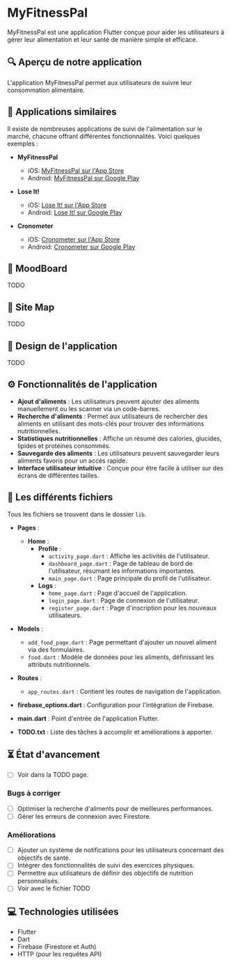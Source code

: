 # MyFitnessPal

MyFitnessPal est une application Flutter conçue pour aider les utilisateurs à gérer leur alimentation et leur santé de manière simple et efficace.

## 🔍 Aperçu de notre application

L'application MyFitnessPal permet aux utilisateurs de suivre leur consommation alimentaire.

## 📲 Applications similaires

Il existe de nombreuses applications de suivi de l'alimentation sur le marché, chacune offrant différentes fonctionnalités. Voici quelques exemples :

- **MyFitnessPal**
    - iOS: [MyFitnessPal sur l'App Store](https://apps.apple.com/us/app/myfitnesspal/id568832228)
    - Android: [MyFitnessPal sur Google Play](https://play.google.com/store/apps/details?id=com.myfitnesspal.android)

- **Lose It!**
    - iOS: [Lose It! sur l'App Store](https://apps.apple.com/us/app/lose-it/id297368587)
    - Android: [Lose It! sur Google Play](https://play.google.com/store/apps/details?id=com.loseit)

- **Cronometer**
    - iOS: [Cronometer sur l'App Store](https://apps.apple.com/us/app/cronometer/id1049223637)
    - Android: [Cronometer sur Google Play](https://play.google.com/store/apps/details?id=com.cronometer.android)

## 🤔 MoodBoard

TODO

## 📍 Site Map

TODO

## 👀 Design de l'application

TODO

## ⚙️ Fonctionnalités de l'application

- **Ajout d'aliments** : Les utilisateurs peuvent ajouter des aliments manuellement ou les scanner via un code-barres.
- **Recherche d'aliments** : Permet aux utilisateurs de rechercher des aliments en utilisant des mots-clés pour trouver des informations nutritionnelles.
- **Statistiques nutritionnelles** : Affiche un résumé des calories, glucides, lipides et protéines consommés.
- **Sauvegarde des aliments** : Les utilisateurs peuvent sauvegarder leurs aliments favoris pour un accès rapide.
- **Interface utilisateur intuitive** : Conçue pour être facile à utiliser sur des écrans de différentes tailles.

## 📁 Les différents fichiers

Tous les fichiers se trouvent dans le dossier `lib`.

- **Pages** :
    - **Home** :
        - **Profile** :
            - `activity_page.dart` : Affiche les activités de l'utilisateur.
            - `dashboard_page.dart` : Page de tableau de bord de l'utilisateur, résumant les informations importantes.
            - `main_page.dart` : Page principale du profil de l'utilisateur.
        - **Logs** :
            - `home_page.dart` : Page d'accueil de l'application.
            - `login_page.dart` : Page de connexion de l'utilisateur.
            - `register_page.dart` : Page d'inscription pour les nouveaux utilisateurs.

- **Models** :
    - `add_food_page.dart` : Page permettant d'ajouter un nouvel aliment via des formulaires.
    - `food.dart` : Modèle de données pour les aliments, définissant les attributs nutritionnels.

- **Routes** :
    - `app_routes.dart` : Contient les routes de navigation de l'application.

- **firebase_options.dart** : Configuration pour l'intégration de Firebase.
- **main.dart** : Point d'entrée de l'application Flutter.
- **TODO.txt** : Liste des tâches à accomplir et améliorations à apporter.

## ⏳ État d'avancement
- [ ] Voir dans la TODO page.

### Bugs à corriger
- [ ] Optimiser la recherche d'aliments pour de meilleures performances.
- [ ] Gérer les erreurs de connexion avec Firestore.

### Améliorations
- [ ] Ajouter un système de notifications pour les utilisateurs concernant des objectifs de santé.
- [ ] Intégrer des fonctionnalités de suivi des exercices physiques.
- [ ] Permettre aux utilisateurs de définir des objectifs de nutrition personnalisés.
- [ ] Voir avec le fichier TODO

## 💻 Technologies utilisées

- Flutter
- Dart
- Firebase (Firestore et Auth)
- HTTP (pour les requêtes API)
